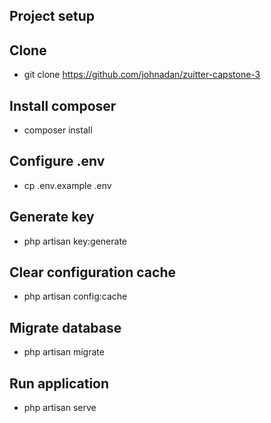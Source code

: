 ## Project setup

## Clone
- git clone https://github.com/johnadan/zuitter-capstone-3
## Install composer
- composer install
## Configure .env
- cp .env.example .env 
## Generate key
- php artisan key:generate
## Clear configuration cache
- php artisan config:cache
## Migrate database
- php artisan migrate
## Run application
- php artisan serve

